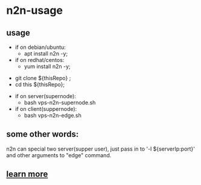 # n2n-usage

## usage
+ if on debian/ubuntu:
  - apt install n2n -y;
+ if on redhat/centos:
  - yum install n2n -y;
- git clone ${thisRepo} ;
- cd this ${thisRepo};
+ if on server(supernode):
  - bash vps-n2n-supernode.sh
+ if on client(suppernode):
  - bash vps-n2n-edge.sh

## some other words:
n2n can special two server(supper user), just pass in to '-l ${serverIp:port}' and other arguments to "edge" command.

## [learn more](http://gohom.win/2016/09/03/n2n-p2pnet/)
